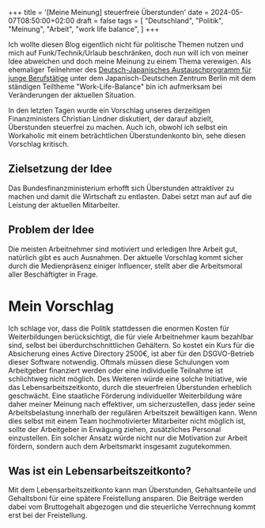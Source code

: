 +++
title = '[Meine Meinung] steuerfreie Überstunden'
date = 2024-05-07T08:50:00+02:00
draft = false
tags = [
    "Deutschland",
    "Politik",
    "Meinung",
    "Arbeit",
    "work life balance",
]
+++

Ich wollte diesen Blog eigentlich nicht für politische Themen nutzen und mich auf Funk/Technik/Urlaub beschränken, doch nun will ich von meiner Idee abweichen und doch meine Meinung zu einem Thema verewigen. Als ehemaliger Teilnehmer des [Deutsch-Japanisches Austauschprogramm für junge Berufstätige](https://jdzb.de/de/austauschprogramme/berufstaetige) unter dem Japanisch-Deutschen Zentrum Berlin mit dem ständigen Teiltheme "Work-Life-Balance" bin ich aufmerksam bei Veränderungen der aktuellen Situation.

In den letzten Tagen wurde ein Vorschlag unseres derzeitigen Finanzministers Christian Lindner diskutiert, der darauf abzielt, Überstunden steuerfrei zu machen. Auch ich, obwohl ich selbst ein Workaholic mit einem beträchtlichen Überstundenkonto bin, sehe diesen Vorschlag kritisch.

## Zielsetzung der Idee
Das Bundesfinanzministerium erhofft sich Überstunden attraktiver zu machen und damit die Wirtschaft zu entlasten. Dabei setzt man auf auf die Leistung der aktuellen Mitarbeiter.

## Problem der Idee
Die meisten Arbeitnehmer sind motiviert und erledigen Ihre Arbeit gut, natürlich gibt es auch Ausnahmen. Der aktuelle Vorschlag kommt sicher durch die Medienpräsenz einiger Influencer, stellt aber die Arbeitsmoral aller Beschäftigter in Frage.

# Mein Vorschlag
Ich schlage vor, dass die Politik stattdessen die enormen Kosten für Weiterbildungen berücksichtigt, die für viele Arbeitnehmer kaum bezahlbar sind, selbst bei überdurchschnittlichen Gehältern. So kostet ein Kurs für die Absicherung eines Active Directory 2500€, ist aber für den DSGVO-Betrieb dieser Software notwendig. Oftmals müssen diese Schulungen vom Arbeitgeber finanziert werden oder eine individuelle Teilnahme ist schlichtweg nicht möglich. Des Weiteren würde eine solche Initiative, wie das Lebensarbeitszeitkonto, durch die steuerfreien Überstunden erheblich geschwächt. Eine staatliche Förderung individueller Weiterbildung wäre daher meiner Meinung nach effektiver, um sicherzustellen, dass jeder seine Arbeitsbelastung innerhalb der regulären Arbeitszeit bewältigen kann. Wenn dies selbst mit einem Team hochmotivierter Mitarbeiter nicht möglich ist, sollte der Arbeitgeber in Erwägung ziehen, zusätzliches Personal einzustellen. Ein solcher Ansatz würde nicht nur die Motivation zur Arbeit fördern, sondern auch dem Arbeitsmarkt insgesamt zugutekommen.

## Was ist ein Lebensarbeitszeitkonto?
Mit dem Lebensarbeitszeitkonto kann man Überstunden, Gehaltsanteile und Gehaltsboni für eine spätere Freistellung ansparen. Die Beiträge werden dabei vom Bruttogehalt abgezogen und die steuerliche Verrechnung kommt erst bei der Freistellung.